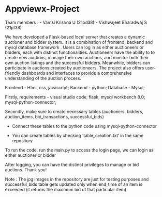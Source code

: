 # Appviewx-Project

Team members :
              - Vamsi Krishna U (21pd38)
              - Vishwajeet Bharadwaj S (21pt38)

We have developed a Flask-based local server that creates a dynamic auctioner and bidder system. It is a combination of frontend, backend and mysql database framework . Users can log in as either auctioneers or bidders, each with distinct functionalities. Auctioneers have the ability to to create new auctions, manage their own auctions, and monitor both their own auction listings and the successful bidders. Meanwhile, bidders can participate in auctions created by auctioneers. The project also offers user-friendly dashboards and interfaces to provide a comprehensive understanding of the auction process.


Frontend - Html, css, javascript;
Backend - python;
Database - Mysql;

Firstly, requirements -
                         visual studio code;
                         flask;
                         mysql workbench 8.0;
                         mysql-python-connector;

Secondly, make sure to create necessary tables (auctioners, bidders, auction_items, bid_transactions, successful_bids)
- Connect these tables to the python code using mysql-python-connector

- You can create tables by checking 'table_creation.txt' in the same repository

To run the code, run the main.py to access the login page, we can login as either auctioner or bidder

After logging, you can have the distinct privileges to manage or bid auctions. Thank you!

Note : The jpg images in the repository are just for testing purposes
       and successful_bids table gets updated only when end_time of an item is exceeded (it returns the maximum bid of that particular item)
